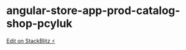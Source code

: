 # angular-store-app-prod-catalog-shop-pcyluk

[Edit on StackBlitz ⚡️](https://stackblitz.com/edit/angular-store-app-prod-catalog-shop-pcyluk)